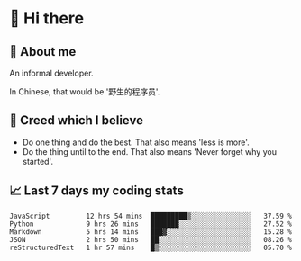 # 👋 Hi there

## :speech_balloon: About me

An informal developer.

In Chinese, that would be '野生的程序员'.

## :see_no_evil: Creed which I believe

- Do one thing and do the best. That also means 'less is more'.
- Do the thing until to the end. That also means 'Never forget why you started'.

## :chart_with_upwards_trend: Last 7 days my coding stats

<!--START_SECTION:waka-->
```text
JavaScript         12 hrs 54 mins  █████████▒░░░░░░░░░░░░░░░   37.59 % 
Python             9 hrs 26 mins   ███████░░░░░░░░░░░░░░░░░░   27.52 % 
Markdown           5 hrs 14 mins   ███▓░░░░░░░░░░░░░░░░░░░░░   15.28 % 
JSON               2 hrs 50 mins   ██░░░░░░░░░░░░░░░░░░░░░░░   08.26 % 
reStructuredText   1 hr 57 mins    █▒░░░░░░░░░░░░░░░░░░░░░░░   05.70 % 
```
<!--END_SECTION:waka-->
